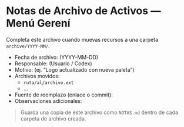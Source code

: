 # Notas de Archivo de Activos — Menú Gerení

Completa este archivo cuando muevas recursos a una carpeta `archive/YYYY-MM/`.

- Fecha de archivo: (YYYY-MM-DD)
- Responsable: (Usuario / Codex)
- Motivo: (ej. “Logo actualizado con nueva paleta”)
- Archivos movidos:
  - `ruta/al/archivo.ext`
  - ...
- Fuente de reemplazo (enlace o commit):
- Observaciones adicionales:

> Guarda una copia de este archivo como `NOTAS.md` dentro de cada carpeta de archivo creada.
